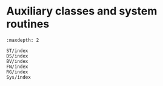 # Auxiliary classes and system routines

```{toctree}
:maxdepth: 2

ST/index
DS/index
BV/index
FN/index
RG/index
Sys/index

```
